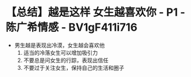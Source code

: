 # 【总结】越是这样 女生越喜欢你 - P1 - 陈广希情感 - BV1gF411i716

-   男生越是表现出冷漠，女生越会喜欢他
    1.  适当的冷落女生可以增加吸引力
    2.  不要总是问女生的行踪，表现出信任
    3.  不要过于关注女生，保持自己的生活和圈子